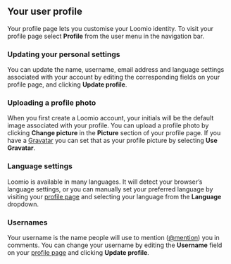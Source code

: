 ## Your user profile

Your profile page lets you customise your Loomio identity. To visit your profile page select **Profile** from the user menu in the navigation bar.

### Updating your personal settings
You can update the name, username, email address and language settings associated with your account by editing the corresponding fields on your profile page, and clicking **Update profile**.

### Uploading a profile photo
When you first create a Loomio account, your initials will be the default image associated with your profile. You can upload a profile photo by clicking **Change picture** in the **Picture** section of your profile page. If you have a [Gravatar](https://en.gravatar.com/) you can set that as your profile picture by selecting **Use Gravatar**.

### Language settings
Loomio is available in many languages. It will detect your browser’s language settings, or you can manually set your preferred language by visiting your [profile page](#your-user-profile) and selecting your language from the **Language** dropdown.

### Usernames
Your username is the name people will use to mention ([@mention](comments.html#-mentioning-group-members)) you in comments. You can change your username by editing the **Username** field on your [profile page](#your-user-profile) and clicking **Update profile**.